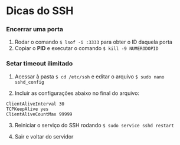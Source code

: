 # Dicas do SSH

### Encerrar uma porta

1. Rodar o comando `$ lsof -i :3333` para obter o ID daquela porta
2. Copiar o **PID** e executar o comando `$ kill -9 NUMERODOPID`

### Setar timeout ilimitado

1. Acessar à pasta `$ cd /etc/ssh` e editar o arquivo `$ sudo nano sshd_config`

2. Incluir as configurações abaixo no final do arquivo:

```
ClientAliveInterval 30
TCPKeepAlive yes
ClientAliveCountMax 99999
```

3. Reiniciar o serviço do SSH rodando `$ sudo service sshd restart`

4. Sair e voltar do servidor